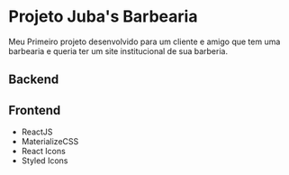 # Projeto Juba's Barbearia

Meu Primeiro projeto desenvolvido para um cliente e amigo que tem uma barbearia e queria ter um site institucional de sua barberia.

## Backend

## Frontend

- ReactJS
- MaterializeCSS
- React Icons
- Styled Icons
